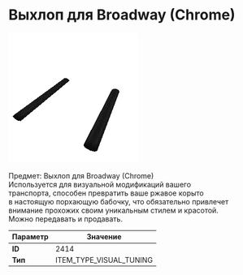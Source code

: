 # Выхлоп для Broadway (Chrome)

![Item Image](../img/2414.webp?raw=true)

Предмет: Выхлоп для Broadway (Chrome)<br>Используется для визуальной модификаций вашего<br>транспорта, способен превратить ваше ржавое корыто<br>в настоящую порхающую бабочку, что обязательно привлечет<br>внимание прохожих своим уникальным стилем и красотой.<br>Можно передавать и продавать.


| Параметр | Значение |
|----------|----------|
| **ID** | 2414 |
| **Тип** | ITEM_TYPE_VISUAL_TUNING |

